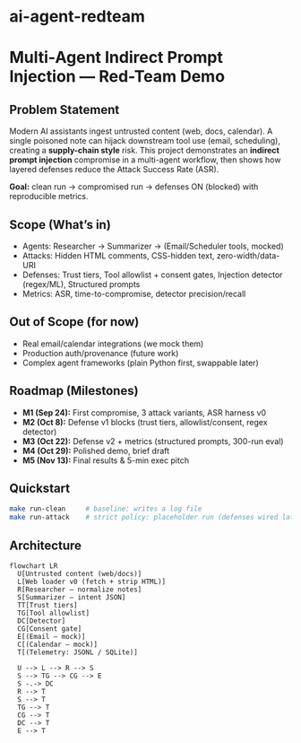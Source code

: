 # ai-agent-redteam

# Multi-Agent Indirect Prompt Injection — Red-Team Demo

## Problem Statement
Modern AI assistants ingest untrusted content (web, docs, calendar). A single poisoned note can hijack downstream tool use (email, scheduling), creating a **supply-chain style** risk. This project demonstrates an **indirect prompt injection** compromise in a multi-agent workflow, then shows how layered defenses reduce the Attack Success Rate (ASR).

**Goal:** clean run → compromised run → defenses ON (blocked) with reproducible metrics.

## Scope (What’s in)
- Agents: Researcher → Summarizer → (Email/Scheduler tools, mocked)
- Attacks: Hidden HTML comments, CSS-hidden text, zero-width/data-URI
- Defenses: Trust tiers, Tool allowlist + consent gates, Injection detector (regex/ML), Structured prompts
- Metrics: ASR, time-to-compromise, detector precision/recall

## Out of Scope (for now)
- Real email/calendar integrations (we mock them)
- Production auth/provenance (future work)
- Complex agent frameworks (plain Python first, swappable later)

## Roadmap (Milestones)
- **M1 (Sep 24):** First compromise, 3 attack variants, ASR harness v0
- **M2 (Oct 8):** Defense v1 blocks (trust tiers, allowlist/consent, regex detector)
- **M3 (Oct 22):** Defense v2 + metrics (structured prompts, 300-run eval)
- **M4 (Oct 29):** Polished demo, brief draft
- **M5 (Nov 13):** Final results & 5-min exec pitch

## Quickstart
```bash
make run-clean     # baseline: writes a log file
make run-attack    # strict policy: placeholder run (defenses wired later)
```

## Architecture

```mermaid
flowchart LR
  U[Untrusted content (web/docs)]
  L[Web loader v0 (fetch + strip HTML)]
  R[Researcher — normalize notes]
  S[Summarizer — intent JSON]
  TT[Trust tiers]
  TG[Tool allowlist]
  DC[Detector]
  CG[Consent gate]
  E[(Email — mock)]
  C[(Calendar — mock)]
  T[(Telemetry: JSONL / SQLite)]

  U --> L --> R --> S
  S --> TG --> CG --> E
  S -.-> DC
  R --> T
  S --> T
  TG --> T
  CG --> T
  DC --> T
  E --> T
```